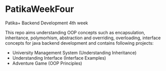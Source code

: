 # PatikaWeekFour

Patika+ Backend Development 4th week

This repo aims understanding OOP concepts such as encapsulation, inheritance, polymorhism, abstraction and
overriding, overloading, interface concepts for java backend development and contains following projects:
- University Management System (Understanding Inheritance)
- Understanding Interface (Interface Examples)
- Adventure Game (OOP Principles)
